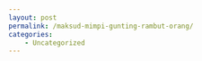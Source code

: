 ```yaml
---
layout: post
permalink: /maksud-mimpi-gunting-rambut-orang/
categories:
    - Uncategorized
---
```



